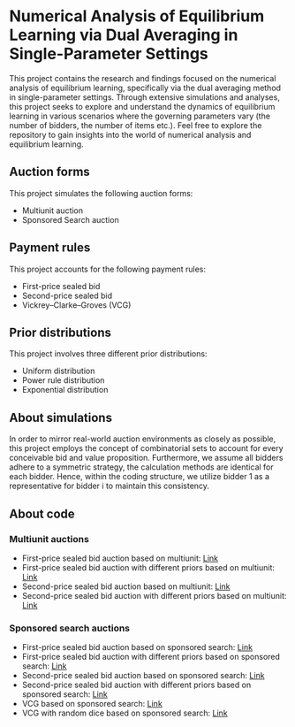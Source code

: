# Numerical Analysis of Equilibrium Learning via Dual Averaging in Single-Parameter Settings
This project contains the research and findings focused on the numerical analysis of equilibrium learning, specifically via the dual averaging method in single-parameter settings. Through extensive simulations and analyses, this project seeks to explore and understand the dynamics of equilibrium learning in various scenarios where the governing parameters vary (the number of bidders, the number of items etc.). Feel free to explore the repository to gain insights into the world of numerical analysis and equilibrium learning.

## Auction forms
This project simulates the following auction forms:
- Multiunit auction
- Sponsored Search auction

## Payment rules
This project accounts for the following payment rules:
- First-price sealed bid
- Second-price sealed bid
- Vickrey–Clarke–Groves (VCG)

## Prior distributions
This project involves three different prior distributions:
- Uniform distribution
- Power rule distribution
- Exponential distribution

## About simulations
In order to mirror real-world auction environments as closely as possible, this project employs the concept of combinatorial sets to account for every conceivable bid and value proposition. Furthermore, we assume all bidders adhere to a symmetric strategy, the calculation methods are identical for each bidder. Hence, within the coding structure, we utilize bidder 1 as a representative for bidder i to maintain this consistency.

## About code
### Multiunit auctions
- First-price sealed bid auction based on multiunit: [Link](https://github.com/Yunqing-Wang/Numerical-Analysis-of-Equilibrium-Learning-via-Dual-Averaging-in-Single-Parameter-Settings/blob/main/Multiunit/First%20price.py)
- First-price sealed bid auction with different priors based on multiunit: [Link](https://github.com/Yunqing-Wang/Numerical-Analysis-of-Equilibrium-Learning-via-Dual-Averaging-in-Single-Parameter-Settings/blob/main/Multiunit/First%20price%20with%20prior.py)
- Second-price sealed bid auction based on multiunit: [Link](https://github.com/Yunqing-Wang/Numerical-Analysis-of-Equilibrium-Learning-via-Dual-Averaging-in-Single-Parameter-Settings/blob/main/Multiunit/Second%20price.py)
- Second-price sealed bid auction with different priors based on multiunit: [Link](https://github.com/Yunqing-Wang/Numerical-Analysis-of-Equilibrium-Learning-via-Dual-Averaging-in-Single-Parameter-Settings/blob/main/Multiunit/Second%20price%20with%20prior.py)
### Sponsored search auctions
- First-price sealed bid auction based on sponsored search: [Link](https://github.com/Yunqing-Wang/Numerical-Analysis-of-Equilibrium-Learning-via-Dual-Averaging-in-Single-Parameter-Settings/blob/main/Sponsored_Search/First%20price.py)
- First-price sealed bid auction with different priors based on sponsored search: [Link](https://github.com/Yunqing-Wang/Numerical-Analysis-of-Equilibrium-Learning-via-Dual-Averaging-in-Single-Parameter-Settings/blob/main/Sponsored_Search/First%20price%20with%20prior.py)
- Second-price sealed bid auction based on sponsored search: [Link](https://github.com/Yunqing-Wang/Numerical-Analysis-of-Equilibrium-Learning-via-Dual-Averaging-in-Single-Parameter-Settings/blob/main/Sponsored_Search/Second%20price.py)
- Second-price sealed bid auction with different priors based on sponsored search: [Link](https://github.com/Yunqing-Wang/Numerical-Analysis-of-Equilibrium-Learning-via-Dual-Averaging-in-Single-Parameter-Settings/blob/main/Sponsored_Search/Second%20price%20with%20prior.py)
- VCG based on sponsored search: [Link](https://github.com/Yunqing-Wang/Numerical-Analysis-of-Equilibrium-Learning-via-Dual-Averaging-in-Single-Parameter-Settings/blob/main/Sponsored_Search/VCG.py)
- VCG with random dice based on sponsored search: [Link](https://github.com/Yunqing-Wang/Numerical-Analysis-of-Equilibrium-Learning-via-Dual-Averaging-in-Single-Parameter-Settings/blob/main/Sponsored_Search/VCG%20with%20random%20dice.py)
